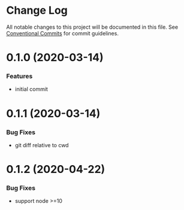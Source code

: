 # Change Log

All notable changes to this project will be documented in this file.
See [Conventional Commits](https://conventionalcommits.org) for commit guidelines.

# 0.1.0 (2020-03-14)

### Features

- initial commit

# 0.1.1 (2020-03-14)

### Bug Fixes

- git diff relative to cwd

# 0.1.2 (2020-04-22)

### Bug Fixes

- support node >=10
